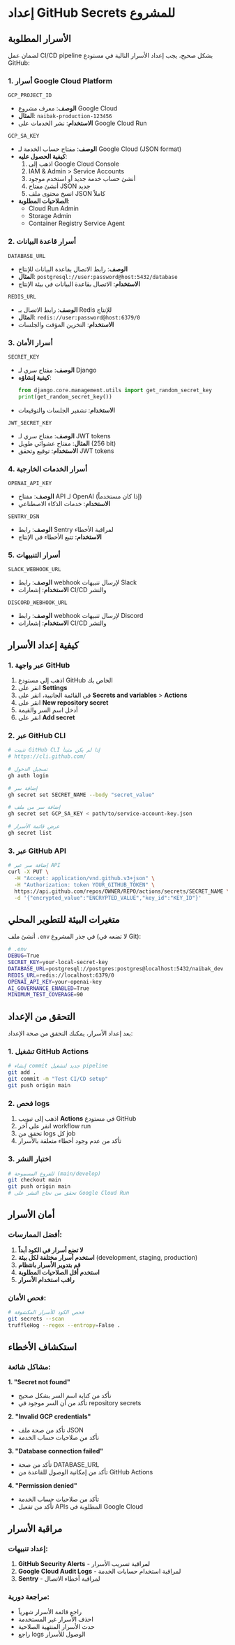 # إعداد GitHub Secrets للمشروع

## الأسرار المطلوبة

لضمان عمل CI/CD pipeline بشكل صحيح، يجب إعداد الأسرار التالية في مستودع GitHub:

### 1. أسرار Google Cloud Platform

```
GCP_PROJECT_ID
```
- **الوصف**: معرف مشروع Google Cloud
- **المثال**: `naibak-production-123456`
- **الاستخدام**: نشر الخدمات على Google Cloud Run

```
GCP_SA_KEY
```
- **الوصف**: مفتاح حساب الخدمة لـ Google Cloud (JSON format)
- **كيفية الحصول عليه**:
  1. اذهب إلى Google Cloud Console
  2. IAM & Admin > Service Accounts
  3. أنشئ حساب خدمة جديد أو استخدم موجود
  4. أنشئ مفتاح JSON جديد
  5. انسخ محتوى ملف JSON كاملاً
- **الصلاحيات المطلوبة**:
  - Cloud Run Admin
  - Storage Admin
  - Container Registry Service Agent

### 2. أسرار قاعدة البيانات

```
DATABASE_URL
```
- **الوصف**: رابط الاتصال بقاعدة البيانات للإنتاج
- **المثال**: `postgresql://user:password@host:5432/database`
- **الاستخدام**: الاتصال بقاعدة البيانات في بيئة الإنتاج

```
REDIS_URL
```
- **الوصف**: رابط الاتصال بـ Redis للإنتاج
- **المثال**: `redis://user:password@host:6379/0`
- **الاستخدام**: التخزين المؤقت والجلسات

### 3. أسرار الأمان

```
SECRET_KEY
```
- **الوصف**: مفتاح سري لـ Django
- **كيفية إنشاؤه**:
  ```python
  from django.core.management.utils import get_random_secret_key
  print(get_random_secret_key())
  ```
- **الاستخدام**: تشفير الجلسات والتوقيعات

```
JWT_SECRET_KEY
```
- **الوصف**: مفتاح سري لـ JWT tokens
- **المثال**: مفتاح عشوائي طويل (256 bit)
- **الاستخدام**: توقيع وتحقق JWT tokens

### 4. أسرار الخدمات الخارجية

```
OPENAI_API_KEY
```
- **الوصف**: مفتاح API لـ OpenAI (إذا كان مستخدماً)
- **الاستخدام**: خدمات الذكاء الاصطناعي

```
SENTRY_DSN
```
- **الوصف**: رابط Sentry لمراقبة الأخطاء
- **الاستخدام**: تتبع الأخطاء في الإنتاج

### 5. أسرار التنبيهات

```
SLACK_WEBHOOK_URL
```
- **الوصف**: رابط webhook لإرسال تنبيهات Slack
- **الاستخدام**: إشعارات CI/CD والنشر

```
DISCORD_WEBHOOK_URL
```
- **الوصف**: رابط webhook لإرسال تنبيهات Discord
- **الاستخدام**: إشعارات CI/CD والنشر

## كيفية إعداد الأسرار

### 1. عبر واجهة GitHub

1. اذهب إلى مستودع GitHub الخاص بك
2. انقر على **Settings**
3. في القائمة الجانبية، انقر على **Secrets and variables** > **Actions**
4. انقر على **New repository secret**
5. أدخل اسم السر والقيمة
6. انقر على **Add secret**

### 2. عبر GitHub CLI

```bash
# تثبيت GitHub CLI إذا لم يكن مثبتاً
# https://cli.github.com/

# تسجيل الدخول
gh auth login

# إضافة سر
gh secret set SECRET_NAME --body "secret_value"

# إضافة سر من ملف
gh secret set GCP_SA_KEY < path/to/service-account-key.json

# عرض قائمة الأسرار
gh secret list
```

### 3. عبر GitHub API

```bash
# إضافة سر عبر API
curl -X PUT \
  -H "Accept: application/vnd.github.v3+json" \
  -H "Authorization: token YOUR_GITHUB_TOKEN" \
  https://api.github.com/repos/OWNER/REPO/actions/secrets/SECRET_NAME \
  -d '{"encrypted_value":"ENCRYPTED_VALUE","key_id":"KEY_ID"}'
```

## متغيرات البيئة للتطوير المحلي

أنشئ ملف `.env` في جذر المشروع (لا تضعه في Git):

```bash
# .env
DEBUG=True
SECRET_KEY=your-local-secret-key
DATABASE_URL=postgresql://postgres:postgres@localhost:5432/naibak_dev
REDIS_URL=redis://localhost:6379/0
OPENAI_API_KEY=your-openai-key
AI_GOVERNANCE_ENABLED=True
MINIMUM_TEST_COVERAGE=90
```

## التحقق من الإعداد

بعد إعداد الأسرار، يمكنك التحقق من صحة الإعداد:

### 1. تشغيل GitHub Actions

```bash
# إنشاء commit جديد لتشغيل pipeline
git add .
git commit -m "Test CI/CD setup"
git push origin main
```

### 2. فحص logs

1. اذهب إلى تبويب **Actions** في مستودع GitHub
2. انقر على آخر workflow run
3. تحقق من logs كل job
4. تأكد من عدم وجود أخطاء متعلقة بالأسرار

### 3. اختبار النشر

```bash
# للفروع المسموحة (main/develop)
git checkout main
git push origin main
# تحقق من نجاح النشر على Google Cloud Run
```

## أمان الأسرار

### أفضل الممارسات:

1. **لا تضع أسرار في الكود أبداً**
2. **استخدم أسرار مختلفة لكل بيئة** (development, staging, production)
3. **قم بتدوير الأسرار بانتظام**
4. **استخدم أقل الصلاحيات المطلوبة**
5. **راقب استخدام الأسرار**

### فحص الأمان:

```bash
# فحص الكود للأسرار المكشوفة
git secrets --scan
truffleHog --regex --entropy=False .
```

## استكشاف الأخطاء

### مشاكل شائعة:

**1. "Secret not found"**
- تأكد من كتابة اسم السر بشكل صحيح
- تأكد من أن السر موجود في repository secrets

**2. "Invalid GCP credentials"**
- تأكد من صحة ملف JSON
- تأكد من صلاحيات حساب الخدمة

**3. "Database connection failed"**
- تأكد من صحة DATABASE_URL
- تأكد من إمكانية الوصول للقاعدة من GitHub Actions

**4. "Permission denied"**
- تأكد من صلاحيات حساب الخدمة
- تأكد من تفعيل APIs المطلوبة في Google Cloud

## مراقبة الأسرار

### إعداد تنبيهات:

1. **GitHub Security Alerts** - لمراقبة تسريب الأسرار
2. **Google Cloud Audit Logs** - لمراقبة استخدام حسابات الخدمة
3. **Sentry** - لمراقبة أخطاء الاتصال

### مراجعة دورية:

- راجع قائمة الأسرار شهرياً
- احذف الأسرار غير المستخدمة
- حدث الأسرار المنتهية الصلاحية
- راجع logs الوصول للأسرار
